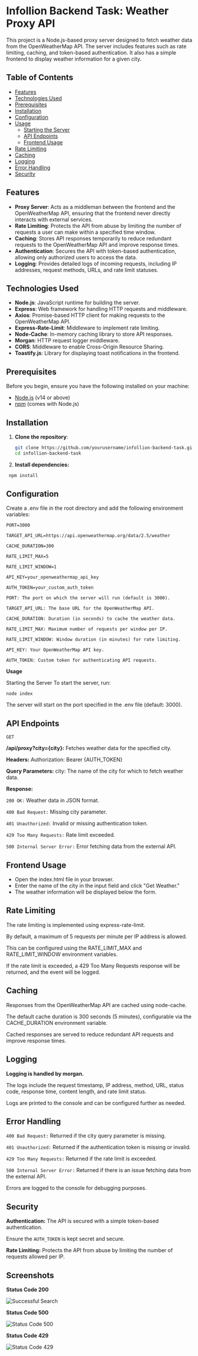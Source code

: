 # Infollion Backend Task: Weather Proxy API

This project is a Node.js-based proxy server designed to fetch weather data from the OpenWeatherMap API. The server includes features such as rate limiting, caching, and token-based authentication. It also has a simple frontend to display weather information for a given city.

## Table of Contents

- [Features](#features)
- [Technologies Used](#technologies-used)
- [Prerequisites](#prerequisites)
- [Installation](#installation)
- [Configuration](#configuration)
- [Usage](#usage)
  - [Starting the Server](#starting-the-server)
  - [API Endpoints](#api-endpoints)
  - [Frontend Usage](#frontend-usage)
- [Rate Limiting](#rate-limiting)
- [Caching](#caching)
- [Logging](#logging)
- [Error Handling](#error-handling)
- [Security](#security)

## Features

- **Proxy Server**: Acts as a middleman between the frontend and the OpenWeatherMap API, ensuring that the frontend never directly interacts with external services.
- **Rate Limiting**: Protects the API from abuse by limiting the number of requests a user can make within a specified time window.
- **Caching**: Stores API responses temporarily to reduce redundant requests to the OpenWeatherMap API and improve response times.
- **Authentication**: Secures the API with token-based authentication, allowing only authorized users to access the data.
- **Logging**: Provides detailed logs of incoming requests, including IP addresses, request methods, URLs, and rate limit statuses.

## Technologies Used

- **Node.js**: JavaScript runtime for building the server.
- **Express**: Web framework for handling HTTP requests and middleware.
- **Axios**: Promise-based HTTP client for making requests to the OpenWeatherMap API.
- **Express-Rate-Limit**: Middleware to implement rate limiting.
- **Node-Cache**: In-memory caching library to store API responses.
- **Morgan**: HTTP request logger middleware.
- **CORS**: Middleware to enable Cross-Origin Resource Sharing.
- **Toastify.js**: Library for displaying toast notifications in the frontend.

## Prerequisites

Before you begin, ensure you have the following installed on your machine:

- [Node.js](https://nodejs.org/) (v14 or above)
- [npm](https://www.npmjs.com/) (comes with Node.js)

## Installation

1. **Clone the repository**:
   ```bash
   git clone https://github.com/yourusername/infollion-backend-task.git
   cd infollion-backend-task
2. **Install dependencies:**
  ```bash
   npm install
  ```
## Configuration

Create a .env file in the root directory and add the following environment variables:



`PORT=3000`

`TARGET_API_URL=https://api.openweathermap.org/data/2.5/weather`

`CACHE_DURATION=300`

`RATE_LIMIT_MAX=5`

`RATE_LIMIT_WINDOW=1`

`API_KEY=your_openweathermap_api_key`

`AUTH_TOKEN=your_custom_auth_token`

`PORT: The port on which the server will run (default is 3000).`

`TARGET_API_URL: The base URL for the OpenWeatherMap API.`

`CACHE_DURATION: Duration (in seconds) to cache the weather data.`

`RATE_LIMIT_MAX: Maximum number of requests per window per IP.`

`RATE_LIMIT_WINDOW: Window duration (in minutes) for rate limiting.`

`API_KEY: Your OpenWeatherMap API key.`

`AUTH_TOKEN: Custom token for authenticating API requests.`

**Usage**

Starting the Server
To start the server, run:


```
node index
```
The server will start on the port specified in the .env file (default: 3000).

## API Endpoints
`GET` 

**/api/proxy?city={city}:** Fetches weather data for the specified city.

**Headers:** Authorization: Bearer {AUTH_TOKEN}

**Query Parameters:**
city: The name of the city for which to fetch weather data.

**Response:**

`200 OK:` Weather data in JSON format.

`400 Bad Request:` Missing city parameter.

`401 Unauthorized:` Invalid or missing authentication token.

`429 Too Many Requests:` Rate limit exceeded.

`500 Internal Server Error:` Error fetching data from the external API.

## Frontend Usage
- Open the index.html file in your browser.
- Enter the name of the city in the input field and click "Get Weather."
- The weather information will be displayed below the form.

## Rate Limiting
The rate limiting is implemented using express-rate-limit. 

By default, a maximum of 5 requests per minute per IP address is allowed. 

This can be configured using the RATE_LIMIT_MAX and RATE_LIMIT_WINDOW environment variables.

If the rate limit is exceeded, a 429 Too Many Requests response will be returned, and the event will be logged.

## Caching
Responses from the OpenWeatherMap API are cached using node-cache. 

The default cache duration is 300 seconds (5 minutes), configurable via the CACHE_DURATION environment variable.

Cached responses are served to reduce redundant API requests and improve response times.

## Logging
**Logging is handled by morgan.**

The logs include the request timestamp, IP address, method, URL, status code, response time, content length, and rate limit status.

Logs are printed to the console and can be configured further as needed.

## Error Handling
`400 Bad Request:` Returned if the city query parameter is missing.

`401 Unauthorized:` Returned if the authentication token is missing or invalid.

`429 Too Many Requests:`  Returned if the rate limit is exceeded.

`500 Internal Server Error:` Returned if there is an issue fetching data from the external API.

Errors are logged to the console for debugging purposes.

## Security
**Authentication:** The API is secured with a simple token-based authentication.

 Ensure the `AUTH_TOKEN` is kept secret and secure.

**Rate Limiting:** Protects the API from abuse by limiting the number of requests allowed per IP.

## Screenshots
**Status Code 200**

![Successful Search](https://i.imgur.com/bCNlnuY.png)

**Status Code 500**

![Status Code 500](https://i.imgur.com/hSQofN4.png)

**Status Code 429**

![Status Code 429](https://i.imgur.com/g0AVCce.png)
